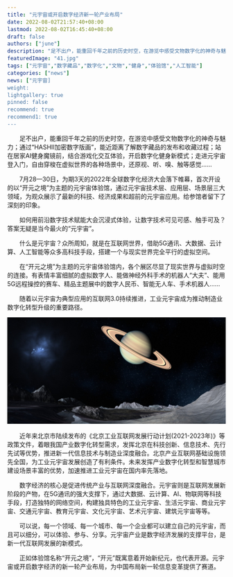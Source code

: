 ```yaml
---
title: "元宇宙或开启数字经济新一轮产业布局"
date: 2022-08-02T21:57:40+08:00
lastmod: 2022-08-02T16:45:40+08:00
draft: false
authors: ["june"]
description: "足不出户，能重回千年之前的历史时空，在游览中感受文物数字化的神奇与魅力；通过“HASHII加密数字版画”，能近距离了解数字藏品的发布和收藏过程；站在居家AI健身魔镜前，结合游戏化交互体验，开启数字化健身新模式；走进元宇宙登入门，自由穿梭在虚拟世界的各种场景中，还原视、听、嗅、触等感觉"
featuredImage: "41.jpg"
tags: ["元宇宙","数字藏品","数字化","文物","健身","体验馆","人工智能"]
categories: ["news"]
news: ["元宇宙]
weight: 
lightgallery: true
pinned: false
recommend: true
recommend1: true
---
```


  足不出户，能重回千年之前的历史时空，在游览中感受文物数字化的神奇与魅力；通过“HASHII加密数字版画”，能近距离了解数字藏品的发布和收藏过程；站在居家AI健身魔镜前，结合游戏化交互体验，开启数字化健身新模式；走进元宇宙登入门，自由穿梭在虚拟世界的各种场景中，还原视、听、嗅、触等感觉……

  7月28—30日，为期3天的2022年全球数字化经济大会落下帷幕，首次开设的以“开元之境”为主题的元宇宙体验馆，通过元宇宙技术层、应用层、场景层三大领域，为观众展示了最新的科技、经济成果和超前的元宇宙应用。给参馆者留下了深刻的印象。

  如何用前沿数字技术赋能大会沉浸式体验，让数字技术可见可感、触手可及？答案无疑是当今最火的“元宇宙”。

  什么是元宇宙？众所周知，就是在互联网世界，借助5G通讯、大数据、云计算、人工智能等众多高科技手段，搭建一个与现实世界完全平行的虚拟空间。

  在“开元之境”为主题的元宇宙体验馆内，各个展区尽显了现实世界与虚拟时空的连接。有表情丰富细腻的虚拟数字人、能做神经外科手术的机器人“大夫”、能用5G远程操控的赛车、精品主题展中的数字人民币、智能无人车、手术机器人……

  随着以元宇宙为典型应用的互联网3.0持续推进，工业元宇宙成为推动制造业数字化转型升级的重要路径。

![元宇宙](41.jpg)



  近年来北京市陆续发布的《北京工业互联网发展行动计划(2021-2023年)》等政策文件，着眼我国产业数字化转型需求，发挥北京在科技创新、信息技术、先行先试等优势，推进新一代信息技术与制造业深度融合。北京产业互联网基础设施领先全国，为工业元宇宙发展创造了有利条件。未来发挥产业数字化转型和智慧城市建设场景丰富的优势，加速推进工业元宇宙在国内率先落地。

  数字经济的核心是促进传统产业与互联网深度融合。元宇宙则是互联网发展新阶段的产物，在5G通讯的强大支撑下，通过大数据、云计算、AI、物联网等科技手段，打造独特的网络空间，构建独具特色的工业元宇宙、生活元宇宙、商业元宇宙、交通元宇宙、教育元宇宙、文化元宇宙、艺术元宇宙、建筑元宇宙等等。

  可以说，每一个领域、每一个城市、每一个企业都可以建立自己的元宇宙，而且可以细分，可以体验、参与、分享。元宇宙产业是数字经济发展的支撑平台，是新一代互联网发展的新模式。

  正如体验馆名称“开元之境”，“开元”既寓意着开始新纪元，也代表开源。元宇宙或开启数字经济的新一轮产业布局，为中国布局新一轮信息变革提供了赛道。